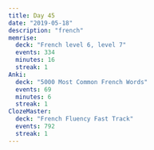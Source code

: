 ```yaml
---
title: Day 45
date: "2019-05-18"
description: "french"
memrise:
  deck: "French level 6, level 7"
  events: 334
  minutes: 16
  streak: 1
Anki:
  deck: "5000 Most Common French Words"
  events: 69
  minutes: 6
  streak: 1
ClozeMaster:
  deck: "French Fluency Fast Track"
  events: 792
  streak: 1
---
```


